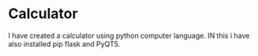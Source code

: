 # Calculator
I have created a calculator using python computer language.
IN this i have also installed pip flask and PyQT5.
